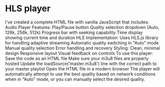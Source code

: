 # HLS player
 I've created a complete HTML file with vanilla JavaScript that includes:  Audio Player Features:  Play/Pause button Quality selection dropdown (Auto, 128k, 256k, 512k) Progress bar with seeking capability Time display showing current time and duration   HLS Implementation:  Uses HLS.js library for handling adaptive streaming Automatic quality switching in "Auto" mode Manual quality selection Error handling and recovery   Styling:  Clean, minimal design Responsive layout Visual feedback on controls    To use this player:  Save the code as an HTML file Make sure your m3u8 files are properly hosted Update the loadSource('master.m3u8') line with the correct path to your master playlist Open the HTML file in a modern browser  The player will automatically attempt to use the best quality based on network conditions when in "Auto" mode, or you can manually select the desired quality.
